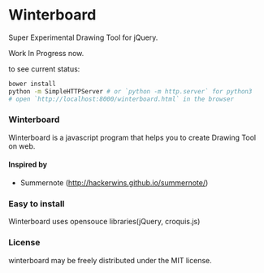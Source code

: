 # Winterboard
Super Experimental Drawing Tool for jQuery.

Work In Progress now.

to see current status:
```sh
bower install
python -m SimpleHTTPServer # or `python -m http.server` for python3
# open `http://localhost:8000/winterboard.html` in the browser
```

### Winterboard

Winterboard is a javascript program that helps you to create Drawing Tool on web.

#### Inspired by
* Summernote (http://hackerwins.github.io/summernote/)

### Easy to install

Winterboard uses opensouce libraries(jQuery, croquis.js)

### License
winterboard may be freely distributed under the MIT license.
